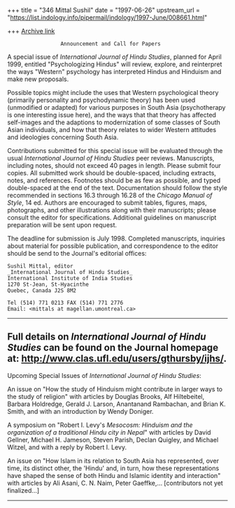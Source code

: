 +++
title = "346 Mittal Sushil"
date = "1997-06-26"
upstream_url = "https://list.indology.info/pipermail/indology/1997-June/008661.html"

+++
[Archive link](https://list.indology.info/pipermail/indology/1997-June/008661.html)




				     Announcement and Call for Papers


A special issue of _International Journal of Hindu Studies_, planned for
April 1999, entitled "Psychologizing Hindus" will review, explore, and
reinterpret the ways "Western" psychology has interpreted Hindus and
Hinduism and make new proposals.  

Possible topics might include the uses that Western psychological theory
(primarily personality and psychodynamic theory)  has been used
(unmodified or adapted) for various purposes in South Asia (psychotherapy
is one interesting issue here), and the ways that that theory has affected
self-images and the adaptions to modernization of some classes of South
Asian individuals, and how that theory relates to wider Western attitudes
and ideologies concerning South Asia.

Contributions submitted for this special issue will be evaluated through
the usual _International Journal of Hindu Studies_ peer reviews. 
Manuscripts, including notes, should not exceed 40 pages in length. Please
submit four copies. All submitted work should be double-spaced, including
extracts, notes, and references. Footnotes should be as few as possible,
and typed double-spaced at the end of the text.  Documentation should
follow the style recommended in sections 16.3 through 16.28 of the
_Chicago Manual of Style_, 14 ed. Authors are encouraged to submit tables,
figures, maps, photographs, and other illustrations along with their
manuscripts; please consult the editor for specifications.  Additional
guidelines on manuscript preparation will be sent upon request.

The deadline for submission is July 1998. Completed manuscripts,
inquiries about material for possible publication, and correspondence to
the editor should be send to the Journal's editorial offices: 

	Sushil Mittal, editor
	_International Journal of Hindu Studies_
	International Institute of India Studies  
	1270 St-Jean, St-Hyacinthe
	Quebec, Canada J2S 8M2

	Tel (514) 771 0213 FAX (514) 771 2776
	Email: <mittals at magellan.umontreal.ca>

------------------------------------------------------------------------
Full details on _International Journal of Hindu Studies_ can be found on
the Journal homepage at: <http://www.clas.ufl.edu/users/gthursby/ijhs/>. 
------------------------------------------------------------------------

Upcoming Special Issues of _International Journal of Hindu Studies_:

An issue on "How the study of Hinduism might contribute in larger ways to
the study of religion" with articles by Douglas Brooks, Alf Hiltebeitel,
Barbara Holdredge, Gerald J. Larson, Anantanand Rambachan, and Brian K.
Smith, and with an introduction by Wendy Doniger. 

A symposium on "Robert I. Levy's _Mesocosm: Hinduism and the organization
of a traditional Hindu city in Nepal_" with articles by David Gellner,
Michael H. Jameson, Steven Parish, Declan Quigley, and Michael Witzel, and
with a reply by Robert I. Levy.  

An issue on "How Islam in its relation to South Asia has represented, over
time, its distinct other, the 'Hindu' and, in turn, how these
representations have shaped the sense of both Hindu and Islamic identity
and interaction" with articles by Ali Asani, C. N. Naim, Peter Gaeffke,... 
[contributors not yet finalized...]

--------------------------------------------------------------------------












